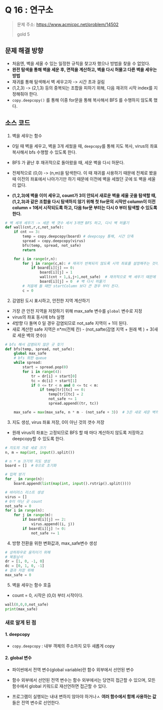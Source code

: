 # Q 16 : 연구소
> 문제 주소: https://www.acmicpc.net/problem/14502
> 
> gold 5


## 문제 해결 방향
- 처음엔, 벽을 세울 수 있는 일정한 규칙을 찾고자 했으나 방법을 찾을 수 없었다.
- __완전 탐색을 통해 벽을 세운 후, 면적을 계산하고, 벽을 다시 허물고 다른 벽을 세우는 방법__
- 재귀를 통해 탐색해서 벽 세우고자 -> 시간 초과 걸림
- (1,2,3) -> (2,1,3) 등의 중복되는 조합을 피하기 위해, 다음 재귀의 시작 index를 지정해줘야 한다.
- `copy.deepcopy()` 를 통해 이중 for문을 통해 복사해서 BFS 를 수행하지 않도록 했다.

## 소스 코드
1. 벽을 세우는 함수
- 0일 때 벽을 세우고, 벽을 3개 세웠을 때, `deepcopy`를 통해 지도 복사, virus의 좌표 복사해서 bfs 수행할 수 있도록 한다.
  
- BFS 가 끝난 후 재귀적으로 돌아왔을 때, 세운 벽을 다시 허문다.
- 전체적으로 (0,0) -> (n,m)을 탐색한다. 이 때 재귀를 사용하기 때문에 전체로 봤을 때 이전의 좌표에서 나아가기만 하기 때문에 
이전에 벽을 세웠던 곳에 또 벽을 세울리 없다.
  
- __(1,2,3)에 벽을 이미 세우고, count가 3이 안되서 새로운 벽을 세울 곳을 탐색할 때, (1,2,3)과 같은 조합을 다시 탐색하지 않기 위해
첫 for문의 시작만 column이 이전 column + 1에서 시작되도록 하고, 다음 for문 부터는 다시 0 부터 탐색할 수 있도록 한다.__
  

  
```python
# 벽 세개 세우기 -> 세운 벽 갯수 세서 3개면 BFS 하고, 다시 벽 허물기
def wall(cnt,r,c,not_safe):
    if cnt == 3:
        temp = copy.deepcopy(board) # deepcopy 통해, 시간 단축
        spread = copy.deepcopy(virus)
        bfs(temp, spread, not_safe)
        return

    for i in range(r,n):
        for j in range(c,m): # 재귀가 반복되지 않도록 시작 좌표를 설정해주는 것이 중요
            if board[i][j] == 0:
                board[i][j] = 1
                wall(cnt + 1,i,j+1,not_safe)  # 재귀적으로 벽 세우기 때문에 이미 세웠던 곳에 다시 세울 일 없다.
                board[i][j] = 0  # 벽 다시 허물기
        # 처음에 돌 때만 startColumn 보다 큰 경우 부터 돈다.
        c = 0

```
2. 감염된 도시 표시하고, 안전한 지역 계산하기
- 가장 큰 안전 지역을 저장하기 위해 max_safe 변수를 `global` 변수로 지정
- virus의 좌표 동시에 bfs 실행
- 4방향 다 돌며 0 일 경우 감염되므로 not_safe 지역이 + 1이 된다.
- 새로 계산한 safe 지역은 n*m(전체 칸) - (not_safte(감염 지역 + 원래 벽 ) + 3(새로 세운 벽의 갯수))

```python
# bfs 해서 감염되지 않은 곳 찾기
def bfs(temp, spread, not_safe):
    global max_safe
    # bfs 위한 queue
    while spread:
        start = spread.pop(0)
        for i in range(4):
            tr = dr[i] + start[0]
            tc = dc[i] + start[1]
            if 0 <= tr < n and 0 <= tc < m:
                if temp[tr][tc] == 0:
                    temp[tr][tc] = 2
                    not_safe += 1
                    spread.append((tr, tc))

    max_safe = max(max_safe, n * m - (not_safe + 3))  # 3은 새로 세운 벽의 수

```
3. 지도 생성, virus 좌표 저장, 0이 아닌 것의 갯수 저장
- 원래 virus의 좌표는 고정되므로 BFS 할 때 마다 계산하지 않도록 저장하고 deepcopy할 수 있도록 한다.
```python
# 지도의 가로 세로 크기
n, m = map(int, input().split())

# n * m 크기의 지도 생성
board = []  # 0으로 초기화

# 입력 받기
for _ in range(n):
    board.append(list(map(int, input().rstrip().split())))

# 바이러스 리스트 생성
virus = []
# 0이 아닌 곳 count
not_safe = 0
for i in range(n):
    for j in range(m):
        if board[i][j] == 2:
            virus.append((i, j))
        if board[i][j] != 0:
            not_safe += 1
```
4. 방향 전환을 위한 변화값과, max_safe변수 생성
```python
# 상하좌우로 움직이기 위해
# 북동남서
dr = [1, 0, -1, 0]
dc = [0, 1, 0, -1]
# 결과 저장 위해
max_safe = 0
```
5. 벽을 세우는 함수 호출
- count = 0, 시작은 (0,0) 부터 시작이다.
```python
wall(0,0,0,not_safe)
print(max_safe)
```

### 새로 알게 된 점
#### 1. deepcopy
- `copy.deepcopy` : 내부 객체의 주소까지 모두 새롭게 copy
#### 2. global 변수
- 파이썬에서 전역 변수(global variable)란 함수 외부에서 선언된 변수
- 함수 외부에서 선언된 전역 변수는 함수 외부에서는 당연히 접근할 수 있으며, 
  모든 함수에서 global 키워드로 재선언하면 접근할 수 있다.
  
- 프로그램이 실행되는 내내 변하지 않아야 하거나ㅅ __여러 함수에서 함께 사용하는 값__ 들은 전역 변수로 선언한다.
